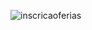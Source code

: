 
![inscricaoferias](https://github.com/tguimas/Portfolio/assets/115223702/114c32d6-f351-40f4-a495-826adcb18e2a)
